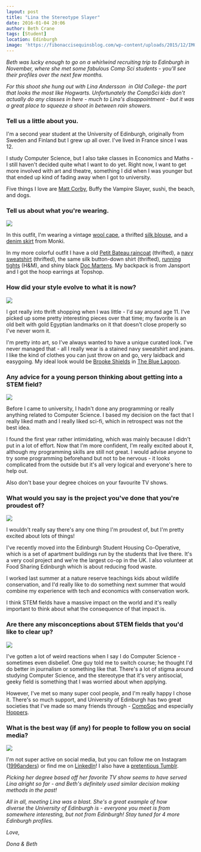 ```yaml
---
layout: post
title: "Lina the Stereotype Slayer"
date: 2016-01-04 20:06
author: Beth Crane
tags: [Student]
location: Edinburgh
image: 'https://fibonaccisequinsblog.com/wp-content/uploads/2015/12/IMG_6682.jpg'
---
```


*Beth was lucky enough to go on a whirlwind recruiting trip to Edinburgh in November, where she met some fabulous Comp Sci students - you'll see their profiles over the next few months.*

*For this shoot she hung out with Lina Andersson  in Old College- the part that looks the most like Hogwarts. Unfortunately the CompSci kids don't actually do any classes in here - much to Lina's disappointment - but it was a great place to squeeze a shoot in between rain showers.*

### Tell us a little about you.

I'm a second year student at the University of Edinburgh, originally from Sweden and Finland but I grew up all over. I've lived in France since I was 12.

I study Computer Science, but I also take classes in Economics and Maths - I still haven't decided quite what I want to do yet. Right now, I want to get more involved with art and theatre, something I did when I was younger but that ended up kind of fading away when I got to university.

Five things I love are [Matt Corby](http://mattcorby.com.au/splash/telluric), Buffy the Vampire Slayer, sushi, the beach, and dogs.

### Tell us about what you're wearing.

[![](https://fibonaccisequinsblog.com/wp-content/uploads/2015/12/IMG_6758-683x1024.jpg)](https://fibonaccisequinsblog.com/wp-content/uploads/2015/12/IMG_6758.jpg)

In this outfit, I'm wearing a vintage [wool cape](http://amzn.to/1RdtM0X), a thrifted [silk blouse](http://amzn.to/1RdtwyV), and a [denim skirt](http://amzn.to/22I08o5) from Monki.

In my more colorful outfit I have a old [Petit Bateau raincoat](http://amzn.to/22I0dYW) (thrifted), a [navy sweatshirt](http://amzn.to/22I0hIm) (thrifted), the same silk button-down shirt (thrifted), [running tights](http://amzn.to/1RdugEu) (H&M), and shiny black [Doc Martens](http://amzn.to/22I0GKC). My backpack is from Jansport and I got the hoop earrings at Topshop.

### How did your style evolve to what it is now?

[![](https://fibonaccisequinsblog.com/wp-content/uploads/2015/12/IMG_6702-1024x683.jpg)](https://fibonaccisequinsblog.com/wp-content/uploads/2015/12/IMG_6702.jpg)

I got really into thrift shopping when I was little - I'd say around age 11. I've picked up some pretty interesting pieces over that time; my favorite is an old belt with gold Egyptian landmarks on it that doesn't close properly so I've never worn it.

I'm pretty into art, so I've always wanted to have a unique curated look. I've never managed that - all I really wear is a stained navy sweatshirt and jeans. I like the kind of clothes you can just throw on and go, very laidback and easygoing. My ideal look would be [Brooke Shields](https://en.wikipedia.org/wiki/Brooke_Shields) in [The Blue Lagoon](http://www.imdb.com/title/tt0080453/).

### Any advice for a young person thinking about getting into a STEM field?

[![](https://fibonaccisequinsblog.com/wp-content/uploads/2015/12/IMG_6796-1024x683.jpg)](https://fibonaccisequinsblog.com/wp-content/uploads/2015/12/IMG_6796.jpg)

Before I came to university, I hadn't done any programming or really anything related to Computer Science. I based my decision on the fact that I really liked math and I really liked sci-fi, which in retrospect was not the best idea.

I found the first year rather intimidating, which was mainly because I didn't put in a lot of effort. Now that I'm more confident, I'm really excited about it, although my programming skills are still not great. I would advise anyone to try some programming beforehand but not to be nervous - it looks complicated from the outside but it's all very logical and everyone's here to help out.

Also don't base your degree choices on your favourite TV shows.

### What would you say is the project you've done that you're proudest of?

[![](https://fibonaccisequinsblog.com/wp-content/uploads/2015/12/IMG_6731-1024x683.jpg)](https://fibonaccisequinsblog.com/wp-content/uploads/2015/12/IMG_6731.jpg)

I wouldn't really say there's any one thing I'm proudest of, but I'm pretty excited about lots of things!

I've recently moved into the Edinburgh Student Housing Co-Operative, which is a set of apartment buildings run by the students that live there. It's a very cool project and we're the largest co-op in the UK. I also volunteer at Food Sharing Edinburgh which is about reducing food waste.

I worked last summer at a nature reserve teachings kids about wildlife conservation, and I'd really like to do something next summer that would combine my experience with tech and economics with conservation work.

I think STEM fields have a massive impact on the world and it's really important to think about what the consequence of that impact is.

### Are there any misconceptions about STEM fields that you'd like to clear up?

[![](https://fibonaccisequinsblog.com/wp-content/uploads/2015/12/IMG_6717-1024x683.jpg)](https://fibonaccisequinsblog.com/wp-content/uploads/2015/12/IMG_6717.jpg)

I've gotten a lot of weird reactions when I say I do Computer Science - sometimes even disbelief. One guy told me to switch course; he thought I'd do better in journalism or something like that. There's a lot of stigma around studying Computer Science, and the stereotype that it's very antisocial, geeky field is something that I was worried about when applying.

However, I've met so many super cool people, and I'm really happy I chose it. There's so much support, and University of Edinburgh has two great societies that I've made so many friends through - [CompSoc](https://comp-soc.com/compsoc/page/home) and especially [Hoppers](http://hoppers.inf.ed.ac.uk/).

### What is the best way (if any) for people to follow you on social media?

[![](https://fibonaccisequinsblog.com/wp-content/uploads/2015/12/IMG_6737-1024x683.jpg)](https://fibonaccisequinsblog.com/wp-content/uploads/2015/12/IMG_6737.jpg)

I'm not super active on social media, but you can follow me on Instagram ([1996anders](http://instagram.com/1996anders)) or find me on [LinkedIn](https://uk.linkedin.com/in/lina-andersson-02772410a)! I also have a [pretentious Tumblr](http://texas1996.tumblr.com).

*Picking her degree based off her favorite TV show seems to have served Lina alright so far - and Beth's definitely used similar decision making methods in the past!*

*All in all, meeting Lina was a blast. She's a great example of how diverse the University of Edinburgh is - everyone you meet is from somewhere interesting, but not from Edinburgh! Stay tuned for 4 more Edinburgh profiles.*

*Love,*

*Dona & Beth*
